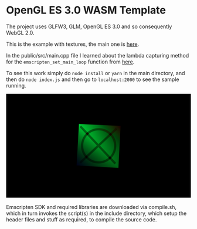 # OpenGL ES 3.0 WASM Template
The project uses GLFW3, GLM, OpenGL ES 3.0 and so consequently WebGL 2.0.

This is the example with textures, the main one is [here](https://github.com/aliabbas299792/openglWASMTemplate).

In the public/src/main.cpp file I learned about the lambda capturing method for the `emscripten_set_main_loop` function from [here](https://github.com/timhutton/opengl-canvas-wasm).

To see this work simply do `node install` or `yarn` in the main directory, and then do `node index.js` and then go to `localhost:2000` to see the sample running.

![alt text](https://raw.githubusercontent.com/aliabbas299792/openglWASMTemplate/textures/screenshot.png)

Emscripten SDK and required libraries are downloaded via compile.sh, which in turn invokes the script(s) in the include directory, which setup the header files and stuff as required, to compile the source code.
